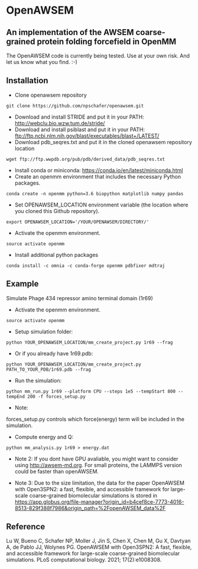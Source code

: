 # OpenAWSEM
## An implementation of the AWSEM coarse-grained protein folding forcefield in OpenMM

The OpenAWSEM code is currently being tested. Use at your own risk. And let us know what you find. :-)


## Installation
* Clone openawsem repository
```
git clone https://github.com/npschafer/openawsem.git
```
* Download and install STRIDE and put it in your PATH: http://webclu.bio.wzw.tum.de/stride/
* Download and install psiblast and put it in your PATH: ftp://ftp.ncbi.nlm.nih.gov/blast/executables/blast+/LATEST/
* Download pdb_seqres.txt and put it in the cloned openawsem repository location
```
wget ftp://ftp.wwpdb.org/pub/pdb/derived_data/pdb_seqres.txt
```
* Install conda or miniconda: https://conda.io/en/latest/miniconda.html
* Create an openmm environment that includes the necessary Python packages.
```
conda create -n openmm python=3.6 biopython matplotlib numpy pandas 
```
* Set OPENAWSEM_LOCATION environment variable (the location where you cloned this Github repository).
```
export OPENAWSEM_LOCATION='/YOUR/OPENAWSEM/DIRECTORY/'
```
* Activate the openmm environment.
```
source activate openmm
```
* Install additional python packages
```
conda install -c omnia -c conda-forge openmm pdbfixer mdtraj 
```

## Example
Simulate Phage 434 repressor amino terminal domain (1r69)

* Activate the openmm environment.
```
source activate openmm
```
* Setup simulation folder:
```
python YOUR_OPENAWSEM_LOCATION/mm_create_project.py 1r69 --frag
```
* Or if you already have 1r69.pdb:
```
python YOUR_OPENAWSEM_LOCATION/mm_create_project.py PATH_TO_YOUR_PDB/1r69.pdb --frag
```
* Run the simulation:
```
python mm_run.py 1r69 --platform CPU --steps 1e5 --tempStart 800 --tempEnd 200 -f forces_setup.py
```
* Note:

forces_setup.py controls which force(energy) term will be included in the simulation. 

* Compute energy and Q:
```
python mm_analysis.py 1r69 > energy.dat
```

* Note 2:
If you dont have GPU avaliable, you might want to consider using http://awsem-md.org. For small proteins, the LAMMPS version could be faster than openAWSEM.  

* Note 3:
Due to the size limitation, the data for the paper OpenAWSEM with Open3SPN2: a fast, flexible, and accessible framework for large-scale coarse-grained biomolecular simulations is stored in https://app.globus.org/file-manager?origin_id=b4cef8ce-7773-4016-8513-829f388f7986&origin_path=%2FopenAWSEM_data%2F

## Reference
Lu W, Bueno C, Schafer NP, Moller J, Jin S, Chen X, Chen M, Gu X, Davtyan A, de Pablo JJ, Wolynes PG. OpenAWSEM with Open3SPN2: A fast, flexible, and accessible framework for large-scale coarse-grained biomolecular simulations. PLoS computational biology. 2021; 17(2):e1008308.
